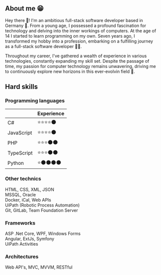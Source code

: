 ## About me 😁
Hey there 🙌! I'm an ambitious full-stack software developer based in Germany 🍺.
From a young age, I possessed a profound fascination for technology and delving into the inner workings of computers.
At the age of 14 I started to learn programming on my own. 
Seven years ago, I transformed my hobby into a profession, embarking on a fulfilling journey as a full-stack software developer 🧑‍💻.

Throughout my career, I've gathered a wealth of experience in various technologies, constantly expanding my skill set.
Despite the passage of time, my passion for computer technology remains unwavering, driving me to continuously explore new horizons in this ever-evolvin field 💪.

## Hard skills

### Programming languages
|                |Experience                      |
|----------------|--------------------------------|
|C#              |⭐⭐⭐⭐🌑                   |
|JavaScript      |⭐⭐⭐⭐🌑                   |
|PHP             |⭐⭐⭐🌑🌑                   |
|TypeScript      |⭐⭐⭐🌑🌑                   |
|Python          |⭐🌑🌑🌑🌑                   |

### Other technics
HTML, CSS, XML, JSON<br />
MSSQL, Oracle<br />
Docker, iCal, Web APIs<br />
UiPath (Robotic Process Automation)<br />
Git, GitLab, Team Foundation Server<br />

### Frameworks
ASP .Net Core, WPF, Windows Forms<br />
Angular, ExtJs, Symfony<br />
UiPath Activities<br />

### Architectures
Web API's, MVC, MVVM, RESTful
